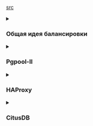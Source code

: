 [src](https://www.heatware.net/postgresql/postgresql-load-balancing-options-ha/)

<details><summary><h3>Общая идея балансировки</h3></summary>

> **Область применения**: веб с множеством подключений, высокая нагрузка с возможностью масштабирования.
* **Увеличение пропускной способности канала и балансировка трафика**. Возможность сгладить пики нагрузки. 
* **Повышение производительности и снижение отклика.** Распределение общей входной нагрузки при шардировании.
* **Масштабирование**. Возможность динамически докидывать шарды и перераспределять по ним данные при возрастании нагрузки.
* **Высокая доступность и отказоустойчивость**. Поддержка автоматического перешагивания на резерв.
* **Оптимизация утилизации ресурсов**. Возможность задействовать ресурсы всех имеющихся серверов.

</details>

<details><summary><h3>Pgpool-II</h3></summary>

**Возможности и особенности**
* Ставится поверх репликации и контролирует состояние кластера
* Может перераспределять select между читаемыми репликами
* Обеспечивает возможность ограничения количества подключений
* Может распараллеливать запросы по нескольким базам
  
</details>

<details><summary><h3>HAProxy</h3></summary>

**Возможности и особенности**
* Может распределять трафик не только на основе IP, но и состава заголовков пакетов и cookies.
* Подержка SSL
* Хорошо отлаженная производительность
* Широкий спектр алгоритмов балансировки
* Встроенные средства мониторинга сервиса
 
</details>

<details><summary><h3>CitusDB</h3></summary>

> **Область применения**. Высокая транзакционная OLTP нагрузка, мультитенантная архитектура, совмещение OLTP с аналитикой.   

**Возможности и особенности**
* Распределение запросов по шардам
* Партиционирование и шардирование
* Распараллеливание запросов
* Проектирование масштабирования под большие базы

</details>





















